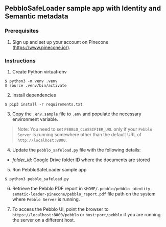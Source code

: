 ## PebbloSafeLoader sample app with Identity and Semantic metadata

### Prerequisites

1. Sign up and set up your account on Pinecone (https://www.pinecone.io/).

### Instructions

1. Create Python virtual-env

```console
$ python3 -m venv .venv
$ source .venv/bin/activate
```

2. Install dependencies

```console
$ pip3 install -r requirements.txt
```

3. Copy the `.env.sample` file to `.env` and populate the necessary environment variable.

> Note: You need to set `PEBBLO_CLASSIFIER_URL` only if your `Pebblo Server` is running somewhere other than the default URL
> of `http://localhost:8000`.

4. Update the `pebblo_safeload.py` file with the following details:

- _folder_id_: Google Drive folder ID where the documents are stored


5. Run PebbloSafeLoader sample app

```console
$ python3 pebblo_safeload.py
```

6. Retrieve the Pebblo PDF report in `$HOME/.pebblo/pebblo-identity-sematic-loader-pinecone/pebblo_report.pdf` file path on the system
   where `Pebblo Server` is running.

7. To access the Pebblo UI, point the browser to `https://localhost:8000/pebblo`  or `host:port/pebblo` if you are running the server on a different
   host.
